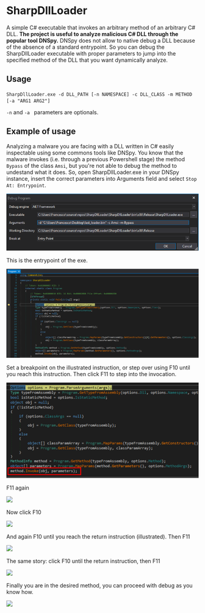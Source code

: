 # SharpDllLoader
A simple C# executable that invokes an arbitrary method of an arbitrary C# DLL. **The project is useful to analyze malicious C# DLL through the popular tool DNSpy.** DNSpy does not allow to native debug a DLL because of the absence of a standard entrypoint. So you can debug the SharpDllLoader executable with proper parameters to jump into the specified method of the DLL that you want dynamically analyze.

## Usage

`SharpDllLoader.exe -d DLL_PATH [-n NAMESPACE] -c DLL_CLASS -m METHOD [-a "ARG1 ARG2"]`

`-n` and `-a ` parameters are optionals. 

## Example of usage
Analyzing a malware you are facing with a DLL written in C# easily inspectable using some commons tools like DNSpy. You know that the malware invokes (i.e. through a previous Powershell stage) the method `Bypass` of the class `Amsi`, but you're not able to debug the method to undestand what it does.
So, open SharpDllLoader.exe in your DNSpy instance, insert the correct parameters into Arguments field and select `Stop At: Entrypoint`.

[![](https://github.com/hexfati/SharpDllLoader/raw/master/images/1.PNG)](https://github.com/hexfati/SharpDllLoader/raw/master/images/1.PNG)

This is the entrypoint of the exe.

[![](https://github.com/hexfati/SharpDllLoader/raw/master/images/2.PNG)](https://github.com/hexfati/SharpDllLoader/raw/master/images/2.PNG)

Set a breakpoint on the illustrated instruction, or step over using F10 until you reach this instruction. Then click F11 to step into the invocation.

[![](https://github.com/hexfati/SharpDllLoader/raw/master/images/3.PNG)](https://github.com/hexfati/SharpDllLoader/raw/master/images/3.PNG)

F11 again

[![](https://github.com/hexfati/SharpDllLoader/raw/master/images/4.PNG)](https://github.com/hexfati/SharpDllLoader/raw/master/images/4.PNG)

Now click F10

[![](https://github.com/hexfati/SharpDllLoader/raw/master/images/5.PNG)](https://github.com/hexfati/SharpDllLoader/raw/master/images/5.PNG)

And again F10 until you reach the return instruction (illustrated). Then F11

[![](https://github.com/hexfati/SharpDllLoader/raw/master/images/6.PNG)](https://github.com/hexfati/SharpDllLoader/raw/master/images/6.PNG)

The same story: click F10 until the return instruction, then F11

[![](https://github.com/hexfati/SharpDllLoader/raw/master/images/8.PNG)](https://github.com/hexfati/SharpDllLoader/raw/master/images/8.PNG)

Finally you are in the desired method, you can proceed with debug as you know how.

[![](https://github.com/hexfati/SharpDllLoader/raw/master/images/9.PNG)](https://github.com/hexfati/SharpDllLoader/raw/master/images/9.PNG)
